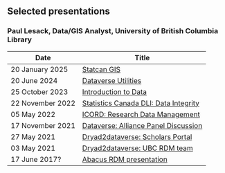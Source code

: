 ## Selected presentations 
### Paul Lesack, Data/GIS Analyst, University of British Columbia Library

|Date|Title|
|--------|-------|
|20 January 2025|[Statcan GIS](html/2025-01-20_Census_Data.html)|
|20 June 2024| [Dataverse Utilities](html/2024-06-20_dataverse_utils_sp.html)|
|25 October 2023|[Introduction to Data](html/2023-10-25_Intro_Data.html)|
|22 November 2022|[Statistics Canada DLI: Data Integrity](html/2022-11-22_Data_Integrity.html)|
|05 May 2022|[ICORD: Research Data Management](html/2022-05-05_ICORD_RDM.html)|
|17 November 2021|[Dataverse: Alliance Panel Discussion](html/2021-11-17_DataversePanel.html)|
|27 May 2021| [Dryad2dataverse: Scholars Portal](html/2021-05-27-_d2d_ScholarsPortal.html)|
|03 May 2021| [Dryad2dataverse: UBC RDM team](html/2021-05-03_d2d_UBCRDM.html)|
|17 June 2017?|[Abacus RDM presentation](html/2017-06-17_x_AbacusRDM_Presentation.html)|


